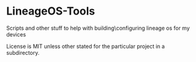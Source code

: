 # LineageOS-Tools
Scripts and other stuff to help with building\configuring lineage os for my devices

License is MIT unless other stated for the particular project in a subdirectory.
